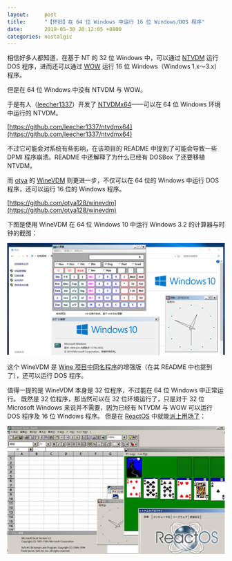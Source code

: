 ```yaml
---
layout:     post
title:      "【怀旧】在 64 位 Windows 中运行 16 位 Windows/DOS 程序"
date:       2019-05-30 20:12:05 +0800
categories: nostalgic
---
```

相信好多人都知道，在基于 NT 的 32 位 Windows 中，可以通过 [NTVDM](https://en.wikipedia.org/wiki/Virtual_DOS_machine#Windows_NTVDM) 运行 DOS 程序，进而还可以通过 [WOW](https://zh.wikipedia.org/wiki/Windows_on_Windows) 运行 16 位 Windows（Windows 1.x～3.x）程序。 

但是在 64 位 Windows 中没有 NTVDM 与 WOW。
<!--more-->

于是有人（[leecher1337](https://github.com/leecher1337)）开发了 [NTVDMx64](https://github.com/leecher1337/ntvdmx64)——可以在 64 位 Windows 环境中运行的 NTVDM。

[https://github.com/leecher1337/ntvdmx64](https://github.com/leecher1337/ntvdmx64)

不过它可能会对系统有些影响，在该项目的 README 中提到了可能会导致一些 DPMI 程序崩溃。README 中还解释了为什么已经有 DOSBox 了还要移植 NTVDM。

而 [otya](https://github.com/otya128) 的 [WineVDM](https://github.com/otya128/winevdm) 则更进一步，不仅可以在 64 位的 Windows 中运行 DOS 程序，还可以运行 16 位的 Windows 程序。

[https://github.com/otya128/winevdm](https://github.com/otya128/winevdm)

下图是使用 WineVDM 在 64 位 Windows 10 中运行 Windows 3.2 的计算器与时钟的截图：

![Windows 10 中运行 Windows 3.2 的计算器与时钟](/assets/nostalgic/exe16_win10x64.png)

这个 WineVDM 是 [Wine 项目中同名程序](https://source.winehq.org/git/wine.git/tree/HEAD:/programs/winevdm)的增强版（在其 README 中也提到了），还可以运行 DOS 程序。

值得一提的是 WineVDM 本身是 32 位程序，不过能在 64 位 Windows 中正常运行。
既然是 32 位程序，那当然可以在 32 位环境运行了，只是对于 32 位 Microsoft Windows 来说并不需要，因为已经有 NTVDM 与 WOW 可以运行 DOS 程序及 16 位 Windows 程序。
但是在 [ReactOS](https://www.reactos.org/) 中就能[派上用场了](https://twitter.com/x86corez/status/1129394199273590784)：

![ReactOS 中运行 16 Windows 程序](/assets/nostalgic/exe16_reactos.jpg)
